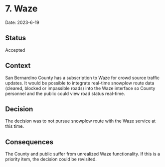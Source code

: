 # 7. Waze

Date: 2023-6-19

## Status

Accepted

## Context

San Bernardino County has a subscription to Waze for crowd source traffic updates.  It would be possible to integrate real-time snowplow route data (cleared, blocked or impassible roads) into the Waze interface so County personnel and the public could view road status real-time.

## Decision

The decision was to not pursue snowplow route with the Waze service at this time.

## Consequences

The County and public suffer from unrealized Waze functionality. If this is a priority item, the decision could be revisited.